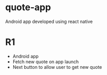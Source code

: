 # quote-app
Android app developed using react native

# R1 
- Android app
- Fetch new quote on app launch
- Next button to allow user to get new quote

